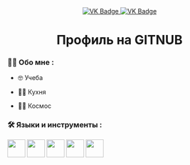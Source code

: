 <div id="badges" align ="center">
  <a href= " https://vk.com/fualochka "> 
    <img src = "https://img.shields.io/badge/VK-blue?style=for-the-badge&logo=VK&logoColor=white" alt="VK Badge"/>
  </a>

  <a href= " https://www.google.com/support/accounts/bin/answer.py?answer=181692 ">
    <img src = "https://img.shields.io/badge/EMAIL-red?style=for-the-badge&logo=Gmail&logoColor=white" alt="VK Badge"/>
  </a>
</div>

<div id="viewprof" align="center" >
  <img src="https://komarev.com/ghpvc/?username=fiaalochkaa&style=flat-square&color=blue" alt=""/>
</div>

<div id="heythere" align="center">
<h1> Профиль на GITNUB </h1>
</div>

### :woman_technologist: Обо мне :

- :nerd_face: Учеба

- :woman_cook: Кухня

- :woman_astronaut: Космос

### :hammer_and_wrench: Языки и инструменты :

<div>
  <img src="https://github.com/devicon/blob/master/icons/github/github-original-wordmark.svg" width="40" height="40"/>
  <img src="https://github.com/devicon/blob/master/icons/framework7/framework7-original-wordmark.svg" width="40" height="40"/>
  <img src="https://github.com/devicon/blob/master/icons/apple/apple-original.svg" width="40" height="40"/>
  <img src="https://github.com/devicon/blob/master/icons/atom/atom-original-wordmark.svg" width="40" height="40"/>
  <img src="https://github.com/devicon/blob/master/icons/cucumber/cucumber-plain-wordmark.svg" width="40" height="40"/>
</div>
